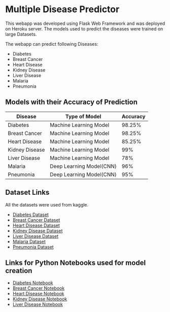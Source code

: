 # Multiple Disease Predictor

This webapp was developed using Flask Web Framework and was deployed on Heroku server. The models used to predict the diseases were trained on large Datasets. 

The webapp can predict following Diseases:
* Diabetes
* Breast Cancer
* Heart Disease
* Kidney Disease
* Liver Disease
* Malaria
* Pneumonia

## Models with their Accuracy of Prediction
Disease | Type of Model | Accuracy
--- | --- | ---
Diabetes | Machine Learning Model | 98.25%
Breast Cancer | Machine Learning Model | 98.25%
Heart Disease | Machine Learning Model | 85.25%
Kidney Disease | Machine Learning Model | 99%
Liver Disease | Machine Learning Model | 78%
Malaria | Deep Learning Model(CNN) | 96%
Pneumonia | Deep Learning Model(CNN) | 95%

## Dataset Links
All the datasets were used from kaggle.
* [Diabetes Dataset](https://www.kaggle.com/uciml/pima-indians-diabetes-database)
* [Breast Cancer Dataset](https://www.kaggle.com/uciml/breast-cancer-wisconsin-data)
* [Heart Disease Dataset](https://www.kaggle.com/ronitf/heart-disease-uci)
* [Kidney Disease Dataset](https://www.kaggle.com/mansoordaku/ckdisease)
* [Liver Disease Dataset](https://www.kaggle.com/uciml/indian-liver-patient-records)
* [Malaria Dataset](https://www.kaggle.com/iarunava/cell-images-for-detecting-malaria)
* [Pneumonia Dataset](https://www.kaggle.com/paultimothymooney/chest-xray-pneumonia)

## Links for Python Notebooks used for model creation
* [Diabetes Notebook](https://github.com/prishitakapoor/Multi_Disease_Predictor/blob/master/Python%20Notebooks/Diabetes_Prediction.ipynb)
* [Breast Cancer Notebook](https://github.com/prishitakapoor/Multi_Disease_Predictor/blob/master/Python%20Notebooks/Cancer_Prediction.ipynb)
* [Heart Disease Notebook](https://github.com/prishitakapoor/Multi_Disease_Predictor/blob/master/Python%20Notebooks/Heart_Disease_Prediction.ipynb)
* [Kidney Disease Notebook](https://github.com/prishitakapoor/Multi_Disease_Predictor/blob/master/Python%20Notebooks/Kidney_Disease_Prediction.ipynb)
* [Liver Disease Notebook](https://github.com/prishitakapoor/Multi_Disease_Predictor/blob/master/Python%20Notebooks/Liver_Disease_Prediction.ipynb)
